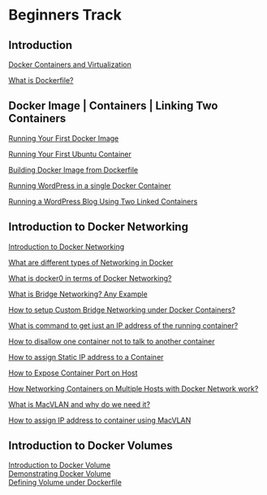 # Beginners Track

## Introduction

[Docker Containers and Virtualization](https://github.com/ajeetraina/docker101/blob/master/beginners/VM_Containers.md)

[What is Dockerfile?](https://github.com/ajeetraina/docker101/blob/master/beginners/intro-to-dockerfile-003.md)

## Docker Image | Containers | Linking Two Containers

[Running Your First Docker Image](https://github.com/ajeetraina/docker101/blob/master/beginners/hello-world-001.md)

[Running Your First Ubuntu Container](https://github.com/ajeetraina/docker101/blob/master/beginners/first-ubuntu-container-002.md)

[Building Docker Image from Dockerfile](https://github.com/ajeetraina/docker101/blob/master/beginners/chap03.md)

[Running WordPress in a single Docker Container](https://github.com/ajeetraina/docker101/tree/master/beginners/wordpress/single-node)

[Running a WordPress Blog Using Two Linked Containers](https://github.com/ajeetraina/docker101/tree/master/beginners/wordpress#running-a-wordpress-blog-using-two-linked-containerssingle-node-cluster)

## Introduction to Docker Networking 

[Introduction to Docker Networking](https://github.com/ajeetraina/docker101/blob/master/beginners/IntroToNetworkDocker.md)

[What are different types of Networking in Docker](https://github.com/ajeetraina/docker101/blob/master/beginners/IntroToNetworkDocker.md#what-are-different-types-of-networking-in-docker)

[What is docker0 in terms of Docker Networking?](https://github.com/ajeetraina/docker101/blob/master/beginners/IntroToNetworkDocker.md#what-is-docker0-in-terms-of-docker-networking)

[What is Bridge Networking? Any Example](https://github.com/ajeetraina/docker101/blob/master/beginners/Bridge-Networks.md)

[How to setup Custom Bridge Networking under Docker Containers?](https://github.com/ajeetraina/docker101/blob/master/beginners/Bridge-Networks.md#user-defined-bridge-network)

[What is command to get just an IP address of the running container?](https://github.com/ajeetraina/docker101/blob/master/beginners/Bridge-Networks.md#default-bridge-network)

[How to disallow one container not to talk to another container](https://github.com/ajeetraina/docker101/blob/master/beginners/Chap08.md#linux-network-namespace-introduction)

[How to assign Static IP address to a Container](https://github.com/ajeetraina/docker101/blob/master/beginners/IntroToNetworkDocker.md#1-how-to-assign-static-ip-address-to-a-container)

[How to Expose Container Port on Host](https://github.com/ajeetraina/docker101/blob/master/beginners/IntroToNetworkDocker.md#2-how-to-expose-container-port-on-host)

[How Networking Containers on Multiple Hosts with Docker Network work?](https://github.com/ajeetraina/docker101/blob/master/beginners/IntroToNetworkDocker.md#3-networking-containers-on-multiple-hosts-with-docker-network-work)

[What is MacVLAN and why do we need it?](https://github.com/ajeetraina/docker101/blob/master/beginners/MacVlan.md)

[How to assign IP address to container using MacVLAN](https://github.com/ajeetraina/docker101/blob/master/beginners/chap11.md#step-5-let-us-create-a-sample-docker-image-and-assign-statics-ipensure-that-it-is-from-free-pool)


## Introduction to Docker Volumes 

[Introduction to Docker Volume](https://github.com/ajeetraina/docker101/blob/master/beginners/IntroToDockerVolume.md)<br>
[Demonstrating Docker Volume](https://github.com/ajeetraina/docker101/blob/master/beginners/volume/demo-volume.md)<br>
[Defining Volume under Dockerfile](https://github.com/ajeetraina/docker101/blob/master/beginners/volume/volume-dockerfile.md)<br>
